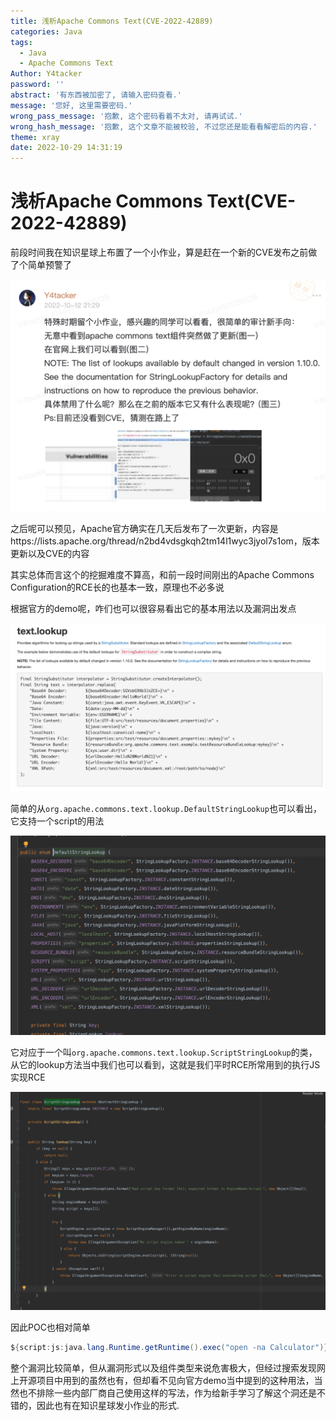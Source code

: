 ```yaml
---
title: 浅析Apache Commons Text(CVE-2022-42889)
categories: Java
tags:
  - Java
  - Apache Commons Text
Author: Y4tacker
password: ''
abstract: '有东西被加密了, 请输入密码查看.'
message: '您好, 这里需要密码.'
wrong_pass_message: '抱歉, 这个密码看着不太对, 请再试试.'
wrong_hash_message: '抱歉, 这个文章不能被校验, 不过您还是能看看解密后的内容.'
theme: xray
date: 2022-10-29 14:31:19
---
```


# 浅析Apache Commons Text(CVE-2022-42889)

前段时间我在知识星球上布置了一个小作业，算是赶在一个新的CVE发布之前做了个简单预警了

![](img/1.png)

之后呢可以预见，Apache官方确实在几天后发布了一次更新，内容是https://lists.apache.org/thread/n2bd4vdsgkqh2tm14l1wyc3jyol7s1om，版本更新以及CVE的内容

其实总体而言这个的挖掘难度不算高，和前一段时间刚出的Apache Commons Configuration的RCE长的也基本一致，原理也不必多说

根据官方的demo呢，咋们也可以很容易看出它的基本用法以及漏洞出发点

![](img/2.png)

简单的从`org.apache.commons.text.lookup.DefaultStringLookup`也可以看出，它支持一个script的用法

![](img/3.png)

它对应于一个叫`org.apache.commons.text.lookup.ScriptStringLookup`的类，从它的lookup方法当中我们也可以看到，这就是我们平时RCE所常用到的执行JS实现RCE

![](img/4.png)

因此POC也相对简单

```java
${script:js:java.lang.Runtime.getRuntime().exec("open -na Calculator")}
```

整个漏洞比较简单，但从漏洞形式以及组件类型来说危害极大，但经过搜索发现网上开源项目中用到的虽然也有，但却看不见向官方demo当中提到的这种用法，当然也不排除一些内部厂商自己使用这样的写法，作为给新手学习了解这个洞还是不错的，因此也有在知识星球发小作业的形式.
